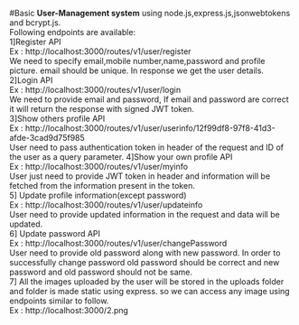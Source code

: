 #Basic **User-Management system** using node.js,express.js,jsonwebtokens and bcrypt.js.<br/>
Following endpoints are available:<br/>
1]Register API<br/>
Ex : http://localhost:3000/routes/v1/user/register<br/>
We need to specify email,mobile number,name,password and profile picture. email should be unique. In response we get the user details.<br/>
2]Login API <br/>
Ex : http://localhost:3000/routes/v1/user/login<br/>
We need to provide email and password, If email and password are correct it will return the response with signed JWT token.<br/>
3]Show others profile API<br/>
Ex : http://localhost:3000/routes/v1/user/userinfo/12f99df8-97f8-41d3-afde-3cad9d75f985</br>
User need to pass authentication token in header of the request and ID of the user as a query parameter.
4]Show your own profile API <br/>
Ex : http://localhost:3000/routes/v1/user/myinfo<br/>
User just need to provide JWT token in header and information will be fetched from the information present in the token.<br/>
5] Update profile information(except password)<br/>
Ex : http://localhost:3000/routes/v1/user/updateinfo<br/>
User need to provide updated information in the request and data will be updated.<br/>
6] Update password API <br/>
Ex : http://localhost:3000/routes/v1/user/changePassword<br/>
User need to provide old password along with new password. In order to successfully change password old password should be correct and new password and old password should not be same.<br/>
7] All the images uploaded by the user will be stored in the uploads folder and folder is made static using express. so we can access any image using endpoints similar to follow.<br/>
Ex : http://localhost:3000/2.png
